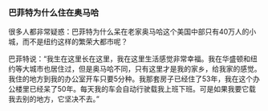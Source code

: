 ### 巴菲特为什么住在奥马哈  
  很多人都非常疑惑：巴菲特为什么呆在老家奥马哈这个美国中部只有40万人的小城，而不是纽约这样的繁荣大都市呢？

巴菲特说：“我生在这里长在这里，我在这里生活感觉非常幸福。我在华盛顿和纽约等大城市也居住过，但是奥马哈不同，只有这里才是我的家乡，给我家的感觉。我住的地方到我的办公室开车只要5分种。我那套房子已经住了53年，我在这个办公楼里已经呆了50年。每天我的车会自动行驶载我上班下班。可是如果我要它载我去别的地方，它坚决不去。”
